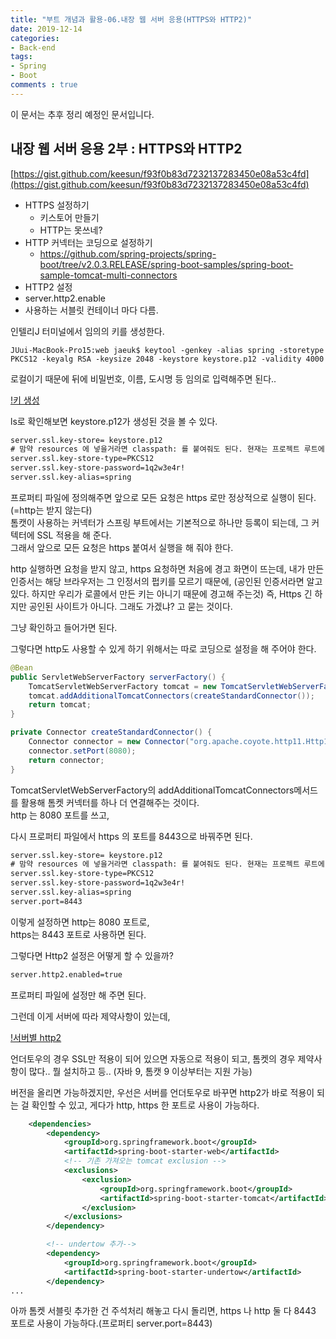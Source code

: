 ```yaml
---
title: "부트 개념과 활용-06.내장 웹 서버 응용(HTTPS와 HTTP2)"
date: 2019-12-14
categories:
- Back-end
tags:
- Spring 
- Boot
comments : true
---
```


이 문서는 추후 정리 예정인 문서입니다.

## 내장 웹 서버 응용 2부 : HTTPS와 HTTP2

[https://gist.github.com/keesun/f93f0b83d7232137283450e08a53c4fd](https://gist.github.com/keesun/f93f0b83d7232137283450e08a53c4fd)

- HTTPS 설정하기
  - 키스토어 만들기
  - HTTP는 못쓰네?
- HTTP 커넥터는 코딩으로 설정하기
  - https://github.com/spring-projects/spring-boot/tree/v2.0.3.RELEASE/spring-boot-samples/spring-boot-sample-tomcat-multi-connectors
-  HTTP2 설정
  - server.http2.enable
  - 사용하는 서블릿 컨테이너 마다 다름.


인텔리J 터미널에서 임의의 키를 생성한다. 
~~~terminal
JUui-MacBook-Pro15:web jaeuk$ keytool -genkey -alias spring -storetype PKCS12 -keyalg RSA -keysize 2048 -keystore keystore.p12 -validity 4000     
~~~
로컬이기 때문에 뒤에 비밀번호, 이름, 도시명 등 임의로 입력해주면 된다.. 



[!키 생성](https://github.com/jaeuk2274/jaeuk2274.github.io/blob/master/_posts/img/%EC%8A%A4%ED%94%84%EB%A7%81%20%EB%B6%80%ED%8A%B8%20%EA%B0%9C%EB%85%90%EA%B3%BC%20%ED%99%9C%EC%9A%A9/02.key%20create.png?raw=true)

ls로 확인해보면 keystore.p12가 생성된 것을 볼 수 있다.


~~~xml
server.ssl.key-store= keystore.p12
# 맘약 resources 에 넣을거라면 classpath: 를 붙여줘도 된다. 현재는 프로젝트 루트에 있으니 그냥 사용
server.ssl.key-store-type=PKCS12
server.ssl.key-store-password=1q2w3e4r!
server.ssl.key-alias=spring
~~~

프로퍼티 파일에 정의해주면 앞으로 모든 요청은 https 로만 정상적으로 실행이 된다.(=http는 받지 않는다)            
톰캣이 사용하는 커넥터가 스프링 부트에서는 기본적으로 하나만 등록이 되는데, 그 커텍터에 SSL 적용을 해 준다.        
그래서 앞으로 모든 요청은 https 붙여서 실행을 해 줘야 한다.           

http 실행하면 요청을 받지 않고, 
https 요청하면 처음에 경고 화면이 뜨는데, 
내가 만든 인증서는 해당 브라우저는 그 인정서의 펍키를 모르기 때문에, (공인된 인증서라면 알고 있다. 하지만 우리가 로콜에서 만든 키는 아니기 때문에 경고해 주는것)   즉, Https 긴 하지만 공인된 사이트가 아니다. 그래도 가겠냐? 고 묻는 것이다.

그냥 확인하고 들어가면 된다.


그렇다면 http도 사용할 수 있게 하기 위해서는 따로 코딩으로 설정을 해 주어야 한다.



~~~java
@Bean
public ServletWebServerFactory serverFactory() {
    TomcatServletWebServerFactory tomcat = new TomcatServletWebServerFactory();
    tomcat.addAdditionalTomcatConnectors(createStandardConnector());
    return tomcat;
}

private Connector createStandardConnector() {
    Connector connector = new Connector("org.apache.coyote.http11.Http11NioProtocol");
    connector.setPort(8080);
    return connector;
}
~~~
TomcatServletWebServerFactory의 addAdditionalTomcatConnectors메서드를 활용해 톰켓 커넥터를 하나 더 연결해주는 것이다.     
http 는 8080 포트를 쓰고,

다시 프로퍼티 파일에서 https 의 포트를 8443으로 바꿔주면 된다.
~~~Xml
server.ssl.key-store= keystore.p12
# 맘약 resources 에 넣을거라면 classpath: 를 붙여줘도 된다. 현재는 프로젝트 루트에 있으니 그냥 사용
server.ssl.key-store-type=PKCS12
server.ssl.key-store-password=1q2w3e4r!
server.ssl.key-alias=spring
server.port=8443
~~~
이렇게 설정하면 http는 8080 포트로,       
https는 8443 포트로 사용하면 된다.        


그렇다면 Http2 설정은 어떻게 할 수 있을까?
~~~xml
server.http2.enabled=true
~~~
프로퍼티 파일에 설정만 해 주면 된다.

그런데 이게 서버에 따라 제약사항이 있는데,     

[!서버별 http2](https://github.com/jaeuk2274/jaeuk2274.github.io/blob/master/_posts/img/%EC%8A%A4%ED%94%84%EB%A7%81%20%EB%B6%80%ED%8A%B8%20%EA%B0%9C%EB%85%90%EA%B3%BC%20%ED%99%9C%EC%9A%A9/03.%E1%84%89%E1%85%A5%E1%84%87%E1%85%A5%E1%84%87%E1%85%A7%E1%86%AF%20http2.png?raw=true)

언더토우의 경우 SSL만 적용이 되어 있으면 자동으로 적용이 되고, 
톰켓의 경우 제약사항이 많다.. 뭘 설치하고 등..
(자바 9, 톰캣 9 이상부터는 지원 가능)

 
버전을 올리면 가능하겠지만, 우선은 서버를 언더토우로 바꾸면 http2가 바로 적용이 되는 걸 확인할 수 있고,
게다가 http, https 한 포트로 사용이 가능하다.
~~~xml
    <dependencies>
        <dependency>
            <groupId>org.springframework.boot</groupId>
            <artifactId>spring-boot-starter-web</artifactId>
            <!-- 기존 가져오는 tomcat exclusion -->
            <exclusions>
                <exclusion>
                    <groupId>org.springframework.boot</groupId>
                    <artifactId>spring-boot-starter-tomcat</artifactId>
                </exclusion>
            </exclusions>
        </dependency>

        <!-- undertow 추가-->
        <dependency>
            <groupId>org.springframework.boot</groupId>
            <artifactId>spring-boot-starter-undertow</artifactId>
        </dependency>
...
~~~


아까 톰켓 서블릿 추가한 건 주석처리 해놓고 다시 돌리면,
https 나 http 둘 다 8443 포트로 사용이 가능하다.(프로퍼티 server.port=8443)









